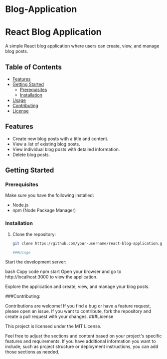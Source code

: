 # Blog-Application

# React Blog Application

A simple React blog application where users can create, view, and manage blog posts.

## Table of Contents

- [Features](#features)
- [Getting Started](#getting-started)
  - [Prerequisites](#prerequisites)
  - [Installation](#installation)
- [Usage](#usage)
- [Contributing](#contributing)
- [License](#license)

## Features

- Create new blog posts with a title and content.
- View a list of existing blog posts.
- View individual blog posts with detailed information.
- Delete blog posts.

## Getting Started

### Prerequisites

Make sure you have the following installed:

- Node.js
- npm (Node Package Manager)

### Installation

1. Clone the repository:

   ```bash
   git clone https://github.com/your-username/react-blog-application.git

   ###Usage 
Start the development server:

bash
Copy code
npm start
Open your browser and go to http://localhost:3000 to view the application.

Explore the application and create, view, and manage your blog posts.


   ###Contributing:
   
Contributions are welcome! If you find a bug or have a feature request, please open an issue. If you want to contribute, fork the repository and create a pull request with your changes.
###License

This project is licensed under the MIT License.

Feel free to adjust the sections and content based on your project's specific features and requirements. If you have additional information you want to include, such as project structure or deployment instructions, you can add those sections as needed.


